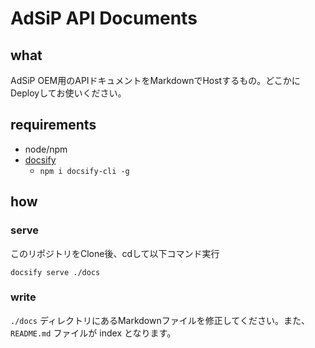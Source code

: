 # AdSiP API Documents

## what

AdSiP OEM用のAPIドキュメントをMarkdownでHostするもの。どこかにDeployしてお使いください。

## requirements

* node/npm
* [docsify](https://yamachan.github.io/docsify-docs-ja/#/)
    * `npm i docsify-cli -g`

## how

### serve

このリポジトリをClone後、cdして以下コマンド実行

```shell
docsify serve ./docs
```

### write

`./docs` ディレクトリにあるMarkdownファイルを修正してください。また、 `README.md` ファイルが index となります。
